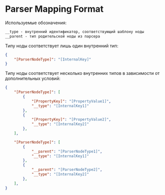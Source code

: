 # Parser Mapping Format

Используемые обозначения:

```txt
__type - внутренний идентификатор, соответствующий шаблону ноды
__parent - тип родительской ноды из парсера
```

Типу ноды соответствует лишь один внутренний тип:

```json
{
    "[ParserNodeType]": "[InternalKey]"
}
```

Типу ноды соответствует несколько внутренних типов в зависимости от дополнительных условий:

```json
{
    "[ParserNodeType]": [
        {
            "[PropertyKey]": "[PropertyValue1]",
            "__type": "[InternalKey1]"
        },
        {
            "[PropertyKey]": "[PropertyValue2]",
            "__type": "[InternalKey2]"
        },
    ],

    "[ParserNodeType]": [
        {
            "__parent": "[ParserNodeType1]",
            "__type": "[InternalKey1]"
        },
        {
            "__parent": "[ParserNodeType2]",
            "__type": "[InternalKey2]"
        },
    ],
}
```
